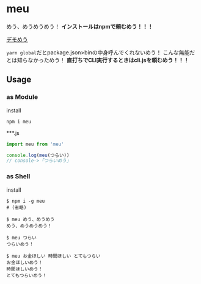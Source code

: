 # meu

めう、めうめうめう！
**インストールはnpmで頼むめう！！！**

[デモめう](https://skawashima.github.io/meu/)

`yarn global`だとpackage.json>binの中身呼んでくれないめう！
こんな無能だとは知らなかっためう！
**直打ちでCLI実行するときはcli.jsを頼むめう！！！**

## Usage
### as Module
install
```shell
npm i meu
```
***.js
```javascript
import meu from 'meu'

console.log(meu(つらい))
// console->「つらいめう」
```
### as Shell
install
```shell
$ npm i -g meu
# (省略)

$ meu めう、めうめう
めう、めうめうめう！

$ meu つらい
つらいめう！

$ meu お金ほしい 時間ほしい とてもつらい
お金ほしいめう！
時間ほしいめう！
とてもつらいめう！
```
